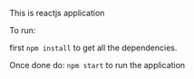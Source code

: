 This is reactjs application

To run:

first `npm install` to get all the dependencies.

Once done do: `npm start` to run the application
